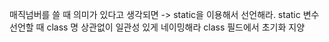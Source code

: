 매직넘버를 쓸 때 의미가 있다고 생각되면 -> static을 이용해서 선언해라.
static 변수 선언할 때 class 명 상관없이 일관성 있게 네이밍해라
class 필드에서 초기화 지양

